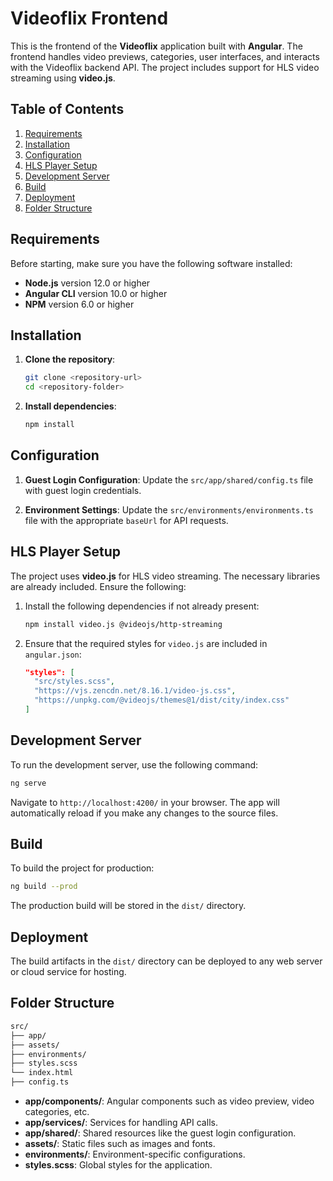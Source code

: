 # Videoflix Frontend

This is the frontend of the **Videoflix** application built with **Angular**. The frontend handles video previews, categories, user interfaces, and interacts with the Videoflix backend API. The project includes support for HLS video streaming using **video.js**.

## Table of Contents

1. [Requirements](#requirements)
2. [Installation](#installation)
3. [Configuration](#configuration)
4. [HLS Player Setup](#hls-player-setup)
5. [Development Server](#development-server)
6. [Build](#build)
7. [Deployment](#deployment)
8. [Folder Structure](#folder-structure)

## Requirements

Before starting, make sure you have the following software installed:

- **Node.js** version 12.0 or higher
- **Angular CLI** version 10.0 or higher
- **NPM** version 6.0 or higher

## Installation

1. **Clone the repository**:

   ```bash
   git clone <repository-url>
   cd <repository-folder>
   ```

2. **Install dependencies**:

   ```bash
   npm install
   ```

## Configuration

1. **Guest Login Configuration**: Update the `src/app/shared/config.ts` file with guest login credentials.

2. **Environment Settings**: Update the `src/environments/environments.ts` file with the appropriate `baseUrl` for API requests.

## HLS Player Setup

The project uses **video.js** for HLS video streaming. The necessary libraries are already included. Ensure the following:

1. Install the following dependencies if not already present:

   ```bash
   npm install video.js @videojs/http-streaming
   ```

2. Ensure that the required styles for `video.js` are included in `angular.json`:

   ```json
   "styles": [
     "src/styles.scss",
     "https://vjs.zencdn.net/8.16.1/video-js.css",
     "https://unpkg.com/@videojs/themes@1/dist/city/index.css"
   ]
   ```

## Development Server

To run the development server, use the following command:

   ```bash
   ng serve
   ```

Navigate to `http://localhost:4200/` in your browser. The app will automatically reload if you make any changes to the source files.

## Build

To build the project for production:

   ```bash
   ng build --prod
   ```

The production build will be stored in the `dist/` directory.

## Deployment

The build artifacts in the `dist/` directory can be deployed to any web server or cloud service for hosting.

## Folder Structure

   ```bash
   src/
   ├── app/
   ├── assets/
   ├── environments/
   ├── styles.scss
   └── index.html
   ├── config.ts
   ```

- **app/components/**: Angular components such as video preview, video categories, etc.
- **app/services/**: Services for handling API calls.
- **app/shared/**: Shared resources like the guest login configuration.
- **assets/**: Static files such as images and fonts.
- **environments/**: Environment-specific configurations.
- **styles.scss**: Global styles for the application.
